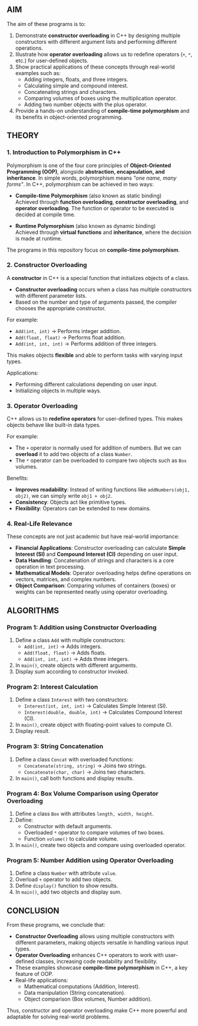 ##  AIM

The aim of these programs is to:

1. Demonstrate **constructor overloading** in C++ by designing multiple constructors with different argument lists and performing different operations.
2. Illustrate how **operator overloading** allows us to redefine operators (`+`, `*`, etc.) for user-defined objects.
3. Show practical applications of these concepts through real-world examples such as:
   - Adding integers, floats, and three integers.
   - Calculating simple and compound interest.
   - Concatenating strings and characters.
   - Comparing volumes of boxes using the multiplication operator.
   - Adding two number objects with the plus operator.
4. Provide a hands-on understanding of **compile-time polymorphism** and its benefits in object-oriented programming.



##  THEORY

### 1. Introduction to Polymorphism in C++

Polymorphism is one of the four core principles of **Object-Oriented Programming (OOP)**, alongside **abstraction, encapsulation, and inheritance**. In simple words, polymorphism means *"one name, many forms"*. In C++, polymorphism can be achieved in two ways:

- **Compile-time Polymorphism** (also known as static binding)  
  Achieved through **function overloading**, **constructor overloading**, and **operator overloading**. The function or operator to be executed is decided at compile time.
  
- **Runtime Polymorphism** (also known as dynamic binding)  
  Achieved through **virtual functions** and **inheritance**, where the decision is made at runtime.

The programs in this repository focus on **compile-time polymorphism**.



### 2. Constructor Overloading

A **constructor** in C++ is a special function that initializes objects of a class.  
- **Constructor overloading** occurs when a class has multiple constructors with different parameter lists.  
- Based on the number and type of arguments passed, the compiler chooses the appropriate constructor.  

For example:
- `Add(int, int)` → Performs integer addition.
- `Add(float, float)` → Performs float addition.
- `Add(int, int, int)` → Performs addition of three integers.  

This makes objects **flexible** and able to perform tasks with varying input types.

Applications:
- Performing different calculations depending on user input.
- Initializing objects in multiple ways.



### 3. Operator Overloading

C++ allows us to **redefine operators** for user-defined types. This makes objects behave like built-in data types.  

For example:
- The `+` operator is normally used for addition of numbers. But we can **overload** it to add two objects of a class `Number`.  
- The `*` operator can be overloaded to compare two objects such as `Box` volumes.

Benefits:
- **Improves readability**: Instead of writing functions like `addNumbers(obj1, obj2)`, we can simply write `obj1 + obj2`.
- **Consistency**: Objects act like primitive types.
- **Flexibility**: Operators can be extended to new domains.



### 4. Real-Life Relevance

These concepts are not just academic but have real-world importance:
- **Financial Applications**: Constructor overloading can calculate **Simple Interest (SI)** and **Compound Interest (CI)** depending on user input.  
- **Data Handling**: Concatenation of strings and characters is a core operation in text processing.  
- **Mathematical Models**: Operator overloading helps define operations on vectors, matrices, and complex numbers.  
- **Object Comparison**: Comparing volumes of containers (boxes) or weights can be represented neatly using operator overloading.




##  ALGORITHMS

###  Program 1: Addition using Constructor Overloading
1. Define a class `Add` with multiple constructors:
   - `Add(int, int)` → Adds integers.
   - `Add(float, float)` → Adds floats.
   - `Add(int, int, int)` → Adds three integers.
2. In `main()`, create objects with different arguments.
3. Display sum according to constructor invoked.



###  Program 2: Interest Calculation
1. Define a class `Interest` with two constructors:
   - `Interest(int, int, int)` → Calculates Simple Interest (SI).
   - `Interest(double, double, int)` → Calculates Compound Interest (CI).
2. In `main()`, create object with floating-point values to compute CI.
3. Display result.



###  Program 3: String Concatenation
1. Define a class `Concat` with overloaded functions:
   - `Concatenate(string, string)` → Joins two strings.
   - `Concatenate(char, char)` → Joins two characters.
2. In `main()`, call both functions and display results.



###  Program 4: Box Volume Comparison using Operator Overloading
1. Define a class `Box` with attributes `length, width, height`.
2. Define:
   - Constructor with default arguments.
   - Overloaded `*` operator to compare volumes of two boxes.
   - Function `volume()` to calculate volume.
3. In `main()`, create two objects and compare using overloaded operator.



###  Program 5: Number Addition using Operator Overloading
1. Define a class `Number` with attribute `value`.
2. Overload `+` operator to add two objects.
3. Define `display()` function to show results.
4. In `main()`, add two objects and display sum.



##  CONCLUSION

From these programs, we conclude that:
- **Constructor Overloading** allows using multiple constructors with different parameters, making objects versatile in handling various input types.
- **Operator Overloading** enhances C++ operators to work with user-defined classes, increasing code readability and flexibility.
- These examples showcase **compile-time polymorphism** in C++, a key feature of OOP.
- Real-life applications:
  - Mathematical computations (Addition, Interest).
  - Data manipulation (String concatenation).
  - Object comparison (Box volumes, Number addition).

Thus, constructor and operator overloading make C++ more powerful and adaptable for solving real-world problems.

